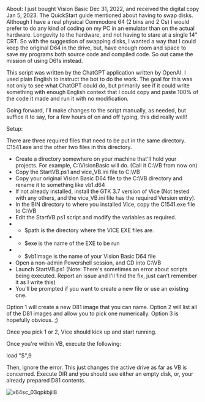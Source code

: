 About:
I just bought Vision Basic Dec 31, 2022, and received the digital copy Jan 5, 2023.  The QuickStart guide mentioned about having to swap disks.  Although I have a real physical Commodore 64 (2 bins and 2 Cs) I would prefer to do any kind of coding on my PC in an emulator than on the actual hardware.  Longevity to the hardware, and not having to stare at a single 14" CRT.  So with the suggestion of swapping disks, I wanted a way that I could keep the original D64 in the drive, but, have enough room and space to save my programs both source code and compiled code.  So out came the mission of using D61s instead.

This script was written by the ChatGPT application written by OpenAI.  I used plain English to instruct the bot to do the work.  The goal for this was not only to see what ChatGPT could do, but primarily see if it could write something with enough English context that I could copy and paste 100% of the code it made and run it with no modification.

Going forward, I'll make changes to the script manually, as needed, but suffice it to say, for a few hours of on and off typing, this did really well!

Setup:

There are three required files that need to be put in the same directory.  C1541.exe and the other two files in this directory.

- Create a directory somewhere on your machine that'll hold your projects.  For example, C:\VisionBasic will do. (Call it C:\VB from now on)
- Copy the StartVB.ps1 and vice_VB.ini file to C:\VB
- Copy your original Vision Basic D64 file to the C:\VB directory and rename it to something like vb1.d64
- If not already installed, install the GTK 3.7 version of Vice (Not tested with any others, and the vice_VB.ini file has the required Version entry).
- In the BIN directory to where you installed Vice, copy the C1541.exe file to C:\VB
- Edit the StartVB.ps1 script and modify the variables as required.
- - $path is the directory where the VICE EXE files are.
- - $exe is the name of the EXE to be run
- - $vb1Image is the name of your Vision Basic D64 file
- Open a non-admin Powershell session, and CD into C:\VB
- Launch StartVB.ps1
  (Note: There's sometimes an error about scripts being executed.  Report an issue and I'll find the fix, just can't remember it as I write this)
- You'll be prompted if you want to create a new file or use an existing one.  

Option 1 will create a new D81 image that you can name.
Option 2 will list all of the D81 images and allow you to pick one numerically.
Option 3 is hopefully obvious. ;)

Once you pick 1 or 2, Vice should kick up and start running.

Once you're within VB, execute the following:

load "$",9

Then, ignore the error.  This just changes the active drive as far as VB is concerned.  Execute DIR and you should see either an empty disk, or, your already prepared D81 contents.

![x64sc_03qpkbjil8](https://user-images.githubusercontent.com/4532020/210963893-1b508d0c-680b-4003-b4de-688180a49233.png)
